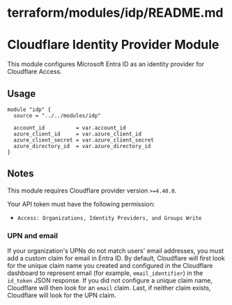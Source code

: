 # terraform/modules/idp/README.md
# Cloudflare Identity Provider Module

This module configures Microsoft Entra ID as an identity provider for Cloudflare Access.

## Usage

```hcl
module "idp" {
  source = "../../modules/idp"

  account_id          = var.account_id
  azure_client_id     = var.azure_client_id
  azure_client_secret = var.azure_client_secret
  azure_directory_id  = var.azure_directory_id
}
```

## Notes

This module requires Cloudflare provider version `>=4.40.0`.

Your API token must have the following permission:
* `Access: Organizations, Identity Providers, and Groups Write`

### UPN and email
If your organization's UPNs do not match users' email addresses, you must add a custom claim for email in Entra ID. 
By default, Cloudflare will first look for the unique claim name you created and configured in the Cloudflare dashboard 
to represent email (for example, `email_identifier`) in the `id_token` JSON response. If you did not configure a unique 
claim name, Cloudflare will then look for an `email` claim. Last, if neither claim exists, Cloudflare will look for the UPN claim.